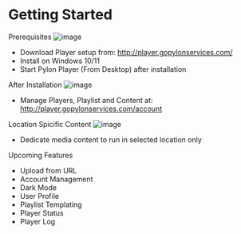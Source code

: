 # Getting Started

Prerequisites
![image](https://user-images.githubusercontent.com/38777872/182845426-bfcdfdd2-a28f-47a7-831a-0b917b083b1c.png)
- Download Player setup from: http://player.gopylonservices.com/
- Install on Windows 10/11
- Start Pylon Player (From Desktop) after installation

After Installation
![image](https://user-images.githubusercontent.com/38777872/182845561-6370a7bc-08aa-4cd4-b418-caa88e9d0cfe.png)
- Manage Players, Playlist and Content at: http://player.gopylonservices.com/account

Location Spicific Content
![image](https://user-images.githubusercontent.com/38777872/183315737-fbd94d71-f33e-4af1-bfe5-ab775eb3e612.png)
- Dedicate media content to run in selected location only

Upcoming Features
* Upload from URL
* Account Management 
* Dark Mode
* User Profile
* Playlist Templating 
* Player Status
* Player Log
